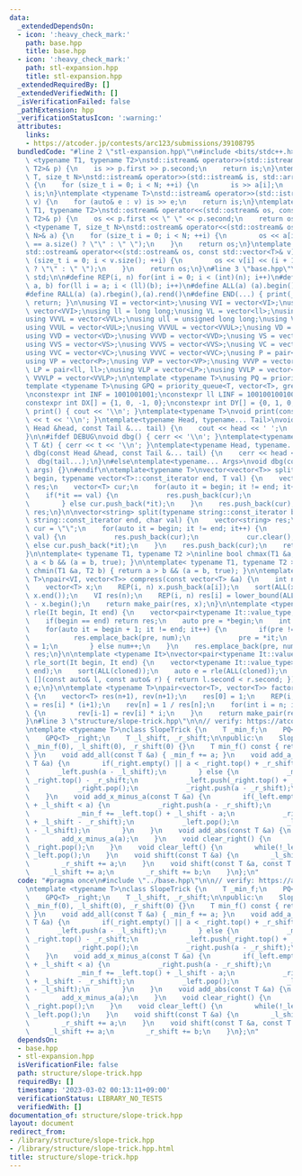 ```yaml
---
data:
  _extendedDependsOn:
  - icon: ':heavy_check_mark:'
    path: base.hpp
    title: base.hpp
  - icon: ':heavy_check_mark:'
    path: stl-expansion.hpp
    title: stl-expansion.hpp
  _extendedRequiredBy: []
  _extendedVerifiedWith: []
  _isVerificationFailed: false
  _pathExtension: hpp
  _verificationStatusIcon: ':warning:'
  attributes:
    links:
    - https://atcoder.jp/contests/arc123/submissions/39108795
  bundledCode: "#line 2 \"stl-expansion.hpp\"\n#include <bits/stdc++.h>\n\ntemplate\
    \ <typename T1, typename T2>\nstd::istream& operator>>(std::istream& is, std::pair<T1,\
    \ T2>& p) {\n    is >> p.first >> p.second;\n    return is;\n}\ntemplate <typename\
    \ T, size_t N>\nstd::istream& operator>>(std::istream& is, std::array<T, N>& a)\
    \ {\n    for (size_t i = 0; i < N; ++i) {\n        is >> a[i];\n    }\n    return\
    \ is;\n}\ntemplate <typename T>\nstd::istream& operator>>(std::istream& is, std::vector<T>&\
    \ v) {\n    for (auto& e : v) is >> e;\n    return is;\n}\ntemplate <typename\
    \ T1, typename T2>\nstd::ostream& operator<<(std::ostream& os, const std::pair<T1,\
    \ T2>& p) {\n    os << p.first << \" \" << p.second;\n    return os;\n}\ntemplate\
    \ <typename T, size_t N>\nstd::ostream& operator<<(std::ostream& os, const std::array<T,\
    \ N>& a) {\n    for (size_t i = 0; i < N; ++i) {\n        os << a[i] << (i + 1\
    \ == a.size() ? \"\" : \" \");\n    }\n    return os;\n}\ntemplate <typename T>\n\
    std::ostream& operator<<(std::ostream& os, const std::vector<T>& v) {\n    for\
    \ (size_t i = 0; i < v.size(); ++i) {\n        os << v[i] << (i + 1 == v.size()\
    \ ? \"\" : \" \");\n    }\n    return os;\n}\n#line 3 \"base.hpp\"\nusing namespace\
    \ std;\n\n#define REP(i, n) for(int i = 0; i < (int)(n); i++)\n#define FOR(i,\
    \ a, b) for(ll i = a; i < (ll)(b); i++)\n#define ALL(a) (a).begin(),(a).end()\n\
    #define RALL(a) (a).rbegin(),(a).rend()\n#define END(...) { print(__VA_ARGS__);\
    \ return; }\n\nusing VI = vector<int>;\nusing VVI = vector<VI>;\nusing VVVI =\
    \ vector<VVI>;\nusing ll = long long;\nusing VL = vector<ll>;\nusing VVL = vector<VL>;\n\
    using VVVL = vector<VVL>;\nusing ull = unsigned long long;\nusing VUL = vector<ull>;\n\
    using VVUL = vector<VUL>;\nusing VVVUL = vector<VVUL>;\nusing VD = vector<double>;\n\
    using VVD = vector<VD>;\nusing VVVD = vector<VVD>;\nusing VS = vector<string>;\n\
    using VVS = vector<VS>;\nusing VVVS = vector<VVS>;\nusing VC = vector<char>;\n\
    using VVC = vector<VC>;\nusing VVVC = vector<VVC>;\nusing P = pair<int, int>;\n\
    using VP = vector<P>;\nusing VVP = vector<VP>;\nusing VVVP = vector<VVP>;\nusing\
    \ LP = pair<ll, ll>;\nusing VLP = vector<LP>;\nusing VVLP = vector<VLP>;\nusing\
    \ VVVLP = vector<VVLP>;\n\ntemplate <typename T>\nusing PQ = priority_queue<T>;\n\
    template <typename T>\nusing GPQ = priority_queue<T, vector<T>, greater<T>>;\n\
    \nconstexpr int INF = 1001001001;\nconstexpr ll LINF = 1001001001001001001ll;\n\
    constexpr int DX[] = {1, 0, -1, 0};\nconstexpr int DY[] = {0, 1, 0, -1};\n\nvoid\
    \ print() { cout << '\\n'; }\ntemplate<typename T>\nvoid print(const T &t) { cout\
    \ << t << '\\n'; }\ntemplate<typename Head, typename... Tail>\nvoid print(const\
    \ Head &head, const Tail &... tail) {\n    cout << head << ' ';\n    print(tail...);\n\
    }\n\n#ifdef DEBUG\nvoid dbg() { cerr << '\\n'; }\ntemplate<typename T>\nvoid dbg(const\
    \ T &t) { cerr << t << '\\n'; }\ntemplate<typename Head, typename... Tail>\nvoid\
    \ dbg(const Head &head, const Tail &... tail) {\n    cerr << head << ' ';\n  \
    \  dbg(tail...);\n}\n#else\ntemplate<typename... Args>\nvoid dbg(const Args &...\
    \ args) {}\n#endif\n\ntemplate<typename T>\nvector<vector<T>> split(typename vector<T>::const_iterator\
    \ begin, typename vector<T>::const_iterator end, T val) {\n    vector<vector<T>>\
    \ res;\n    vector<T> cur;\n    for(auto it = begin; it != end; it++) {\n    \
    \    if(*it == val) {\n            res.push_back(cur);\n            cur.clear();\n\
    \        } else cur.push_back(*it);\n    }\n    res.push_back(cur);\n    return\
    \ res;\n}\n\nvector<string> split(typename string::const_iterator begin, typename\
    \ string::const_iterator end, char val) {\n    vector<string> res;\n    string\
    \ cur = \"\";\n    for(auto it = begin; it != end; it++) {\n        if(*it ==\
    \ val) {\n            res.push_back(cur);\n            cur.clear();\n        }\
    \ else cur.push_back(*it);\n    }\n    res.push_back(cur);\n    return res;\n\
    }\n\ntemplate< typename T1, typename T2 >\ninline bool chmax(T1 &a, T2 b) { return\
    \ a < b && (a = b, true); }\n\ntemplate< typename T1, typename T2 >\ninline bool\
    \ chmin(T1 &a, T2 b) { return a > b && (a = b, true); }\n\ntemplate <typename\
    \ T>\npair<VI, vector<T>> compress(const vector<T> &a) {\n    int n = a.size();\n\
    \    vector<T> x;\n    REP(i, n) x.push_back(a[i]);\n    sort(ALL(x)); x.erase(unique(ALL(x)),\
    \ x.end());\n    VI res(n);\n    REP(i, n) res[i] = lower_bound(ALL(x), a[i])\
    \ - x.begin();\n    return make_pair(res, x);\n}\n\ntemplate <typename It>\nauto\
    \ rle(It begin, It end) {\n    vector<pair<typename It::value_type, int>> res;\n\
    \    if(begin == end) return res;\n    auto pre = *begin;\n    int num = 1;\n\
    \    for(auto it = begin + 1; it != end; it++) {\n        if(pre != *it) {\n \
    \           res.emplace_back(pre, num);\n            pre = *it;\n            num\
    \ = 1;\n        } else num++;\n    }\n    res.emplace_back(pre, num);\n    return\
    \ res;\n}\n\ntemplate <typename It>\nvector<pair<typename It::value_type, int>>\
    \ rle_sort(It begin, It end) {\n    vector<typename It::value_type> cloned(begin,\
    \ end);\n    sort(ALL(cloned));\n    auto e = rle(ALL(cloned));\n    sort(ALL(e),\
    \ [](const auto& l, const auto& r) { return l.second < r.second; });\n    return\
    \ e;\n}\n\ntemplate <typename T>\npair<vector<T>, vector<T>> factorial(int n)\
    \ {\n    vector<T> res(n+1), rev(n+1);\n    res[0] = 1;\n    REP(i, n) res[i+1]\
    \ = res[i] * (i+1);\n    rev[n] = 1 / res[n];\n    for(int i = n; i > 0; i--)\
    \ {\n        rev[i-1] = rev[i] * i;\n    }\n    return make_pair(res, rev);\n\
    }\n#line 3 \"structure/slope-trick.hpp\"\n\n// verify: https://atcoder.jp/contests/arc123/submissions/39108795\n\
    \ntemplate <typename T>\nclass SlopeTrick {\n    T _min_f;\n    PQ<T> _left;\n\
    \    GPQ<T> _right;\n    T _l_shift, _r_shift;\n\npublic:\n    SlopeTrick() :\
    \ _min_f(0), _l_shift(0), _r_shift(0) {}\n    T min_f() const { return _min_f;\
    \ }\n    void add_all(const T &a) { _min_f += a; }\n    void add_a_minus_x(const\
    \ T &a) {\n        if(_right.empty() || a < _right.top() + _r_shift) {\n     \
    \       _left.push(a - _l_shift);\n        } else {\n            _min_f += a -\
    \ _right.top() - _r_shift;\n            _left.push(_right.top() + _r_shift - _l_shift);\n\
    \            _right.pop();\n            _right.push(a - _r_shift);\n        }\n\
    \    }\n    void add_x_minus_a(const T &a) {\n        if(_left.empty() || _left.top()\
    \ + _l_shift < a) {\n            _right.push(a - _r_shift);\n        } else {\n\
    \            _min_f += _left.top() + _l_shift - a;\n            _right.push(_left.top()\
    \ + _l_shift - _r_shift);\n            _left.pop();\n            _left.push(a\
    \ - _l_shift);\n        }\n    }\n    void add_abs(const T &a) {\n        add_a_minus_x(a);\n\
    \        add_x_minus_a(a);\n    }\n    void clear_right() {\n        while(!_right.empty())\
    \ _right.pop();\n    }\n    void clear_left() {\n        while(!_left.empty())\
    \ _left.pop();\n    }\n    void shift(const T &a) {\n        _l_shift += a;\n\
    \        _r_shift += a;\n    }\n    void shift(const T &a, const T &b) {\n   \
    \     _l_shift += a;\n        _r_shift += b;\n    }\n};\n"
  code: "#pragma once\n#include \"../base.hpp\"\n\n// verify: https://atcoder.jp/contests/arc123/submissions/39108795\n\
    \ntemplate <typename T>\nclass SlopeTrick {\n    T _min_f;\n    PQ<T> _left;\n\
    \    GPQ<T> _right;\n    T _l_shift, _r_shift;\n\npublic:\n    SlopeTrick() :\
    \ _min_f(0), _l_shift(0), _r_shift(0) {}\n    T min_f() const { return _min_f;\
    \ }\n    void add_all(const T &a) { _min_f += a; }\n    void add_a_minus_x(const\
    \ T &a) {\n        if(_right.empty() || a < _right.top() + _r_shift) {\n     \
    \       _left.push(a - _l_shift);\n        } else {\n            _min_f += a -\
    \ _right.top() - _r_shift;\n            _left.push(_right.top() + _r_shift - _l_shift);\n\
    \            _right.pop();\n            _right.push(a - _r_shift);\n        }\n\
    \    }\n    void add_x_minus_a(const T &a) {\n        if(_left.empty() || _left.top()\
    \ + _l_shift < a) {\n            _right.push(a - _r_shift);\n        } else {\n\
    \            _min_f += _left.top() + _l_shift - a;\n            _right.push(_left.top()\
    \ + _l_shift - _r_shift);\n            _left.pop();\n            _left.push(a\
    \ - _l_shift);\n        }\n    }\n    void add_abs(const T &a) {\n        add_a_minus_x(a);\n\
    \        add_x_minus_a(a);\n    }\n    void clear_right() {\n        while(!_right.empty())\
    \ _right.pop();\n    }\n    void clear_left() {\n        while(!_left.empty())\
    \ _left.pop();\n    }\n    void shift(const T &a) {\n        _l_shift += a;\n\
    \        _r_shift += a;\n    }\n    void shift(const T &a, const T &b) {\n   \
    \     _l_shift += a;\n        _r_shift += b;\n    }\n};\n"
  dependsOn:
  - base.hpp
  - stl-expansion.hpp
  isVerificationFile: false
  path: structure/slope-trick.hpp
  requiredBy: []
  timestamp: '2023-03-02 00:13:11+09:00'
  verificationStatus: LIBRARY_NO_TESTS
  verifiedWith: []
documentation_of: structure/slope-trick.hpp
layout: document
redirect_from:
- /library/structure/slope-trick.hpp
- /library/structure/slope-trick.hpp.html
title: structure/slope-trick.hpp
---
```

